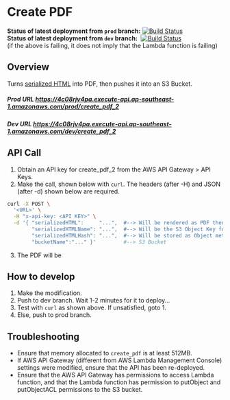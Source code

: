 # Create PDF
**Status of latest deployment from `prod` branch:** [![Build Status](https://travis-ci.com/opendocsg/pdf-lambda.svg?branch=prod)](https://travis-ci.com/opendocsg/pdf-lambda)  
**Status of latest deployment from `dev` branch:** &nbsp;[![Build Status](https://travis-ci.com/opendocsg/pdf-lambda.svg?branch=dev)](https://travis-ci.com/opendocsg/pdf-lambda)  
(if the above is failing, it does not imply that the Lambda function is failing)  

## Overview
Turns [serialized HTML](https://github.com/jsdom/jsdom#serializing-the-document-with-serialize) into PDF, then pushes it into an S3 Bucket.  
##### Prod URL https://4c08rjv4pa.execute-api.ap-southeast-1.amazonaws.com/prod/create_pdf_2
##### Dev URL https://4c08rjv4pa.execute-api.ap-southeast-1.amazonaws.com/dev/create_pdf_2

## API Call
1. Obtain an API key for create_pdf_2 from the AWS API Gateway > API Keys.
2. Make the call, shown below with `curl`. The headers (after -H) and JSON (after -d) shown below are required.
```bash
curl -X POST \
  '<URL>' \
  -H "x-api-key: <API KEY>" \
  -d '{ "serializedHTML":     "...",  #--> Will be rendered as PDF then stored as an S3 Object
        "serializedHTMLName": "...",  #--> Will be the S3 Object Key for the above object
        "serializedHTMLHash": "...",  #--> Will be stored as Object metadata. Will be sent in the headers in subsequent requests.
        "bucketName":"..." }'         #--> S3 Bucket
```
3. The PDF will be 
## How to develop
1. Make the modification.
2. Push to dev branch. Wait 1-2 minutes for it to deploy...
3. Test with `curl` as shown above. If unsatisfied, goto 1.
4. Else, push to prod branch.

## Troubleshooting
 - Ensure that memory allocated to `create_pdf` is at least 512MB.
 - If AWS API Gateway (different from AWS Lambda Management Console) settings were modified, ensure that the API has been re-deployed.
 - Ensure that the AWS API Gateway has permissions to access Lambda function, and that the Lambda function has permission to putObject and putObjectACL permissions to the S3 bucket.
